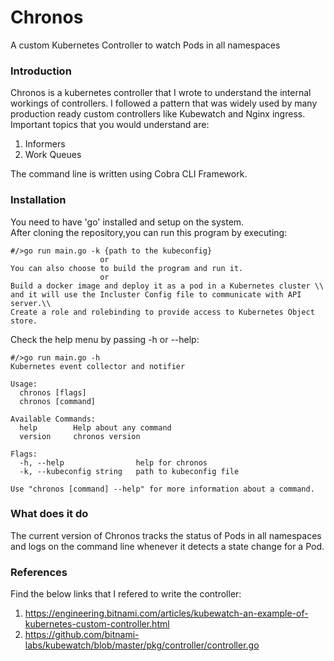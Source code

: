 # Chronos

A custom Kubernetes Controller to watch Pods in all namespaces

### Introduction

Chronos is a kubernetes controller that I wrote to understand the internal workings of controllers. I followed a pattern that was widely used by many production ready custom controllers like Kubewatch and Nginx ingress. Important topics that you would understand are:

 1) Informers
 2) Work Queues

The command line is written using Cobra CLI Framework.

### Installation
You need to have 'go' installed and setup on the system.  
After cloning the repository,you can run this program by executing:

```
#/>go run main.go -k {path to the kubeconfig}
                    or  
You can also choose to build the program and run it.  
                    or  
Build a docker image and deploy it as a pod in a Kubernetes cluster \\
and it will use the Incluster Config file to communicate with API server.\\
Create a role and rolebinding to provide access to Kubernetes Object store.
```

Check the help menu by passing -h or --help:
```
#/>go run main.go -h  
Kubernetes event collector and notifier  

Usage:  
  chronos [flags]  
  chronos [command]  

Available Commands:  
  help        Help about any command  
  version     chronos version  

Flags:  
  -h, --help                help for chronos  
  -k, --kubeconfig string   path to kubeconfig file  

Use "chronos [command] --help" for more information about a command.  
```
### What does it do

The current version of Chronos tracks the status of Pods in all namespaces and logs on the command line
whenever it detects a state change for a Pod.

### References

Find the below links that I refered to write the controller:
1) https://engineering.bitnami.com/articles/kubewatch-an-example-of-kubernetes-custom-controller.html
2) https://github.com/bitnami-labs/kubewatch/blob/master/pkg/controller/controller.go
